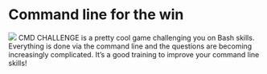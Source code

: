 # Command line for the win
<img src="https://s3.amazonaws.com/intranet-projects-files/holbertonschool-sysadmin_devops/324/06AChAO.png" target="_blank">
CMD CHALLENGE is a pretty cool game challenging you on Bash skills. Everything is done via the command line and the questions are becoming increasingly complicated. It’s a good training to improve your command line skills!

